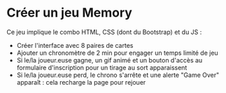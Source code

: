 # Créer un jeu Memory
Ce jeu implique le combo HTML, CSS (dont du Bootstrap) et du JS :
- Créer l'interface avec 8 paires de cartes
- Ajouter un chronomètre de 2 min pour engager un temps limité de jeu
- Si le/la joueur.euse gagne, un gif animé et un bouton d'accès au formulaire d'inscription pour un tirage au sort apparaissent
- Si le/la joueur.euse perd, le chrono s'arrête et une alerte "Game Over" apparaît : cela recharge la page pour rejouer 
